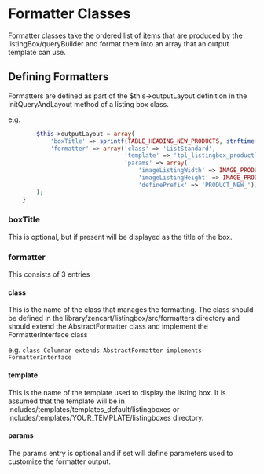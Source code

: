 # Formatter Classes

Formatter classes take the ordered list of items that are produced by the listingBox/queryBuilder and format them into an array that an output template can use.

## Defining Formatters

Formatters are defined as part of the $this->outputLayout definition in the initQueryAndLayout method of a listing box class.

e.g. 

```php
        $this->outputLayout = array(
            'boxTitle' => sprintf(TABLE_HEADING_NEW_PRODUCTS, strftime('%B')),
            'formatter' => array('class' => 'ListStandard',
                                 'template' => 'tpl_listingbox_productliststd.php',
                                 'params' => array(
                                     'imageListingWidth' => IMAGE_PRODUCT_NEW_LISTING_WIDTH,
                                     'imageListingHeight' => IMAGE_PRODUCT_NEW_LISTING_HEIGHT,
                                     'definePrefix' => 'PRODUCT_NEW_')),
        );
    }
```

### boxTitle

This is optional, but if present will be displayed as the title of the box.

### formatter

This consists of 3 entries

#### class

This is the name of the class that manages the formatting.
The class should be defined in the library/zencart/listingbox/src/formatters directory and should extend the AbstractFormatter
class and implement the FormatterInterface class

e.g. 
`class Columnar extends AbstractFormatter implements FormatterInterface`

#### template

This is the name of the template used to display the listing box. 
It is assumed that the template will be in includes/templates/templates_default/listingboxes or includes/templates/YOUR_TEMPLATE/listingboxes directory.

#### params

The params entry is optional and if set will define parameters used to customize the formatter output.


